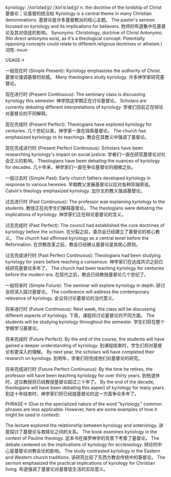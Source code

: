 kyriology: /ˌkɪriˈɒlədʒi/ /ˌkɪriˈɑːlədʒi/
n.
the doctrine of the lordship of Christ
基督论；论基督的统治权
Kyriology is a central theme in many Christian denominations. 基督论是许多基督教派的核心主题。
The pastor's sermon focused on kyriology and its implications for believers. 牧师的布道集中在基督论及其对信徒的影响。
Synonyms: Christology, doctrine of Christ
Antonyms:  (No direct antonyms exist, as it's a theological concept.  Potentially opposing concepts could relate to different religious doctrines or atheism.)
词性: noun


USAGE->

一般现在时 (Simple Present):
Kyriology emphasizes the authority of Christ. 基督论强调基督的权威。
Many theologians study kyriology. 许多神学家研究基督论。

现在进行时 (Present Continuous):
The seminary class is discussing kyriology this semester.  神学院这学期正在讨论基督论。
Scholars are currently debating different interpretations of kyriology. 学者们目前正在辩论对基督论的不同解释。

现在完成时 (Present Perfect):
Theologians have explored kyriology for centuries.  几个世纪以来，神学家一直在探索基督论。
The church has emphasized kyriology in its teachings. 教会在其教义中强调了基督论。

现在完成进行时 (Present Perfect Continuous):
Scholars have been researching kyriology's impact on social justice. 学者们一直在研究基督论对社会正义的影响。
Theologians have been debating the nuances of kyriology for decades. 几十年来，神学家们一直在争论基督论的细微之处。


一般过去时 (Simple Past):
Early church fathers developed kyriology in response to various heresies. 早期教父发展基督论以应对各种异端邪说。
Calvin's theology emphasized kyriology. 加尔文的教义强调基督论。


过去进行时 (Past Continuous):
The professor was explaining kyriology to the students.  教授正在向学生们解释基督论。
The theologians were debating the implications of kyriology. 神学家们正在辩论基督论的含义。

过去完成时 (Past Perfect):
The council had established the core doctrines of kyriology before the schism. 在分裂之前，委员会已经建立了基督论的核心教义。
The church had affirmed kyriology as a central tenet before the Reformation. 在宗教改革之前，教会已经确认基督论是其核心原则。


过去完成进行时 (Past Perfect Continuous):
Theologians had been studying kyriology for years before reaching a consensus. 神学家们在达成共识之前已经研究基督论多年了。
The church had been teaching kyriology for centuries before the modern era. 在现代之前，教会已经教授基督论几个世纪了。

一般将来时 (Simple Future):
The seminar will explore kyriology in depth. 研讨会将深入探讨基督论。
The conference will address the contemporary relevance of kyriology. 会议将讨论基督论的当代意义。


将来进行时 (Future Continuous):
Next week, the class will be discussing different aspects of kyriology. 下周，课程将讨论基督论的不同方面。
The students will be studying kyriology throughout the semester. 学生们将在整个学期学习基督论。

将来完成时 (Future Perfect):
By the end of the course, the students will have gained a deeper understanding of kyriology. 到课程结束时，学生们将对基督论有更深入的理解。
By next year, the scholars will have completed their research on kyriology. 到明年，学者们将完成他们对基督论的研究。


将来完成进行时 (Future Perfect Continuous):
By the time he retires, the professor will have been teaching kyriology for over thirty years. 到他退休时，这位教授将已经教授基督论超过三十年了。
By the end of the decade, theologians will have been debating this aspect of kyriology for many years. 到这十年结束时，神学家们将已经就基督论的这一方面争论多年了。




PHRASE->
(Due to the specialized nature of the word "kyriology,"  common phrases are less applicable.  However, here are some examples of how it might be used in context):

The lecture explored the relationship between kyriology and soteriology.  讲座探讨了基督论与救赎论之间的关系。
The book examines kyriology in the context of Pauline theology.  这本书在保罗神学的背景下考察了基督论。
The debate centered on the implications of kyriology for ecclesiology. 辩论的中心是基督论对教会论的影响。
The study contrasted kyriology in the Eastern and Western church traditions.  该研究比较了东西方教会传统中的基督论。
The sermon emphasized the practical implications of kyriology for Christian living.  布道强调了基督论对基督徒生活的实际意义。
